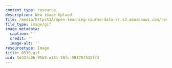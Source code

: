 ```yaml
---
content_type: resource
description: New image Uplaod
file: /media/https%3A/open-learning-course-data-rc.s3.amazonaws.com/res-21g-01-kana-spring-2010/1d43fd0b95b9e33139fc58870f532ff3_0510.gif
file_type: image/gif
image_metadata:
  caption: ''
  credit: ''
  image-alt: ''
resourcetype: Image
title: 0510.gif
uid: 1d43fd0b-95b9-e331-39fc-58870f532ff3
---
```

